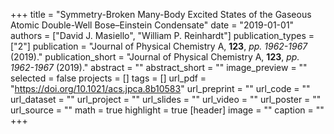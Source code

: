 +++
title = "Symmetry-Broken Many-Body Excited States of the Gaseous Atomic Double-Well Bose–Einstein Condensate"
date = "2019-01-01"
authors = ["David J. Masiello", "William P. Reinhardt"]
publication_types = ["2"]
publication = "Journal of Physical Chemistry A, **123**, _pp. 1962-1967_ (2019)."
publication_short = "Journal of Physical Chemistry A, **123**, _pp. 1962-1967_ (2019)."
abstract = ""
abstract_short = ""
image_preview = ""
selected = false
projects = []
tags = []
url_pdf = "https://doi.org/10.1021/acs.jpca.8b10583"
url_preprint = ""
url_code = ""
url_dataset = ""
url_project = ""
url_slides = ""
url_video = ""
url_poster = ""
url_source = ""
math = true
highlight = true
[header]
image = ""
caption = ""
+++
